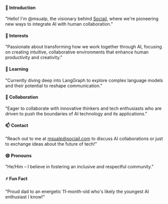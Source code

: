 #### 👋 Introduction
"Hello! I'm @msualp, the visionary behind [Sociail](https://www.sociail.com/), where we're pioneering new ways to integrate AI with human collaboration."

#### 👀 Interests
"Passionate about transforming how we work together through AI, focusing on creating intuitive, collaborative environments that enhance human productivity and creativity."

#### 🌱 Learning
"Currently diving deep into LangGraph to explore complex language models and their potential to reshape communication."

#### 💞️ Collaboration
"Eager to collaborate with innovative thinkers and tech enthusiasts who are driven to push the boundaries of AI technology and its applications."

#### 📫 Contact
"Reach out to me at msualp@sociail.com to discuss AI collaborations or just to exchange ideas about the future of tech!"

#### 😄 Pronouns
"He/Him – I believe in fostering an inclusive and respectful community."

#### ⚡ Fun Fact
"Proud dad to an energetic 11-month-old who's likely the youngest AI enthusiast I know!"

<!---
msualp/msualp is a ✨ special ✨ repository because its `README.md` (this file) appears on your GitHub profile.
You can click the Preview link to take a look at your changes.
--->
